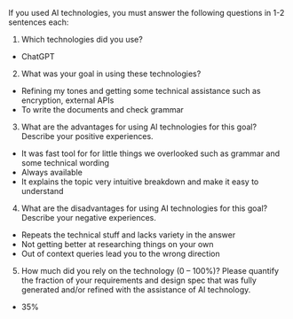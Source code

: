 If you used AI technologies, you must answer the following questions in 1-2 sentences each:
1. Which technologies did you use? 
- ChatGPT
2. What was your goal in using these technologies?
- Refining my tones and getting some technical assistance such as encryption, external APIs
- To write the documents and check grammar 
3. What are the advantages for using AI technologies for this goal? Describe your positive
experiences.
- It was fast tool for for little things we overlooked such as grammar and some technical wording
- Always available
- It explains the topic very intuitive breakdown and make it easy to understand
4. What are the disadvantages for using AI technologies for this goal? Describe your negative
experiences.
- Repeats the technical stuff and lacks variety in the answer
- Not getting better at researching things on your own
- Out of context queries lead you to the wrong direction
5. How much did you rely on the technology (0 – 100%)? Please quantify the fraction of your
requirements and design spec that was fully generated and/or refined with the assistance of
AI technology.
- 35%